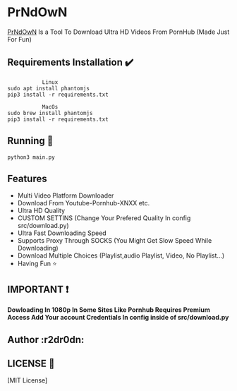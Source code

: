 # PrNdOwN

[PrNdOwN](https://github.com/r2dr0dn/PrNdOwN) Is a Tool To Download Ultra HD Videos From PornHub (Made Just For Fun)

## Requirements Installation :heavy_check_mark: ##
```
           Linux
sudo apt install phantomjs
pip3 install -r requirements.txt
```
```
           MacOs 
sudo brew install phantomjs
pip3 install -r requirements.txt
``` 

## Running :pencil:  ##
``` python3 main.py ```

## Features ##
- Multi Video Platform Downloader
- Download From Youtube-Pornhub-XNXX etc.
- Ultra HD Quality 
- CUSTOM SETTINS (Change Your Prefered Quality In config src/download.py)
- Ultra Fast Downloading Speed
- Supports Proxy Through SOCKS (You Might Get Slow Speed While Downloading)
- Download Multiple Choices (Playlist,audio Playlist, Video, No Playlist...)
- Having Fun :star:

## IMPORTANT :heavy_exclamation_mark: ## 
__Dowloading In 1080p In Some Sites Like Pornhub Requires Premium Access Add Your account Credentials In config inside of src/download.py__

## Author :__r2dr0dn__: ##


## LICENSE :page_with_curl: ##
[MIT License]
